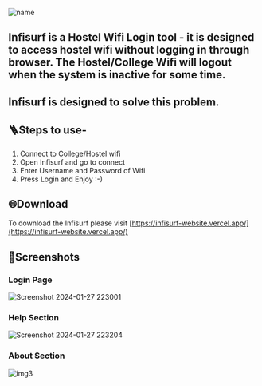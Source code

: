![name](https://github.com/amit0-git/Infisurf/assets/54703731/9fa0d7ae-8982-4385-8e8e-c79dbc8dce9b)

<h2>Infisurf is a Hostel Wifi Login tool - it is designed to access hostel wifi without logging in through browser. The Hostel/College Wifi will logout when the system is inactive for some time.</h2>
<h2>Infisurf is designed to solve this problem.</h2>

<h2> 🪜Steps to use- </h2>
<ol>
  <li>Connect to College/Hostel wifi</li>
  <li>Open Infisurf and go to connect</li>
  <li>Enter Username and Password of Wifi</li>
  <li>Press Login and Enjoy :-) </li>
</ol>

## 🌐Download 

To download the Infisurf please visit [https://infisurf-website.vercel.app/](https://infisurf-website.vercel.app/)

## 👀Screenshots

### Login Page
![Screenshot 2024-01-27 223001](https://github.com/amit0-git/Infisurf/assets/54703731/fec2634c-686a-47ab-bdd3-6078ea4974f2)


### Help Section

![Screenshot 2024-01-27 223204](https://github.com/amit0-git/Infisurf/assets/54703731/e10cdfee-71c1-4359-a457-7c34afaaf73b)

### About Section

![img3](https://github.com/amit0-git/Infisurf/assets/54703731/64600bd0-5dce-4f09-af7f-4a5248309582)


